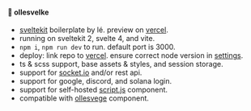 #### 🌸 ollesvelke

- [sveltekit](https://kit.svelte.dev/) boilerplate by lé. preview on [vercel](https://ollesvelke.vercel.app/).
- running on sveltekit 2, svelte 4, and vite.
- `npm i`, `npm run dev` to run. default port is 3000.
- deploy: link repo to [vercel](https://vercel.com). ensure correct node version in [settings](https://vercel.com/changelog/node-js-version-now-customizable-in-the-project-settings).
- ts & scss support, base assets & styles, and session storage.
- support for [socket.io](https://socket.io/) and/or rest api.
- support for google, discord, and solana login.
- support for self-hosted [script.js](https://github.com/lefrost/ollesvelke/blob/main/static/js/script.js) component.
- compatible with [ollesvege](https://github.com/lefrost/ollesvege) component.
